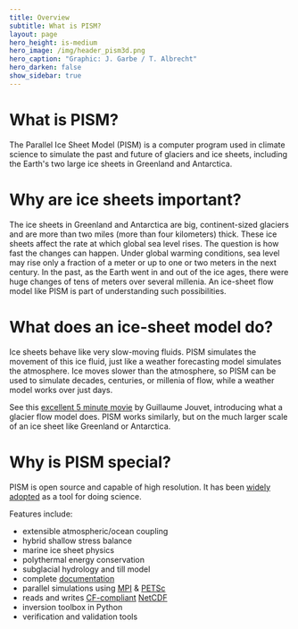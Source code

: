 ```yaml
---
title: Overview
subtitle: What is PISM?
layout: page
hero_height: is-medium
hero_image: /img/header_pism3d.png
hero_caption: "Graphic: J. Garbe / T. Albrecht"
hero_darken: false
show_sidebar: true
---
```


# What is PISM?

The Parallel Ice Sheet Model (PISM) is a computer program used in climate science to simulate the past and future of glaciers and ice sheets, including the Earth's two large ice sheets in Greenland and Antarctica.

# Why are ice sheets important?

The ice sheets in Greenland and Antarctica are big, continent-sized glaciers and are more than two miles (more than four kilometers) thick. These ice sheets affect the rate at which global sea level rises. The question is how fast the changes can happen. Under global warming conditions, sea level may rise only a fraction of a meter or up to one or two meters in the next century. In the past, as the Earth went in and out of the ice ages, there were huge changes of tens of meters over several millenia. An ice-sheet flow model like PISM is part of understanding such possibilities.

# What does an ice-sheet model do?

Ice sheets behave like very slow-moving fluids. PISM simulates the movement of this ice fluid, just like a weather forecasting model simulates the atmosphere. Ice moves slower than the atmosphere, so PISM can be used to simulate decades, centuries, or millenia of flow, while a weather model works over just days.

See this [excellent 5 minute movie](https://www.imaginary.org/film/the-future-of-glaciers) by Guillaume Jouvet, introducing what a glacier flow model does. PISM works similarly, but on the much larger scale of an ice sheet like Greenland or Antarctica.

# Why is PISM special?

PISM is open source and capable of high resolution. It has been [widely adopted](/publications/) as a tool for doing science.

Features include:

 * extensible atmospheric/ocean coupling
 * hybrid shallow stress balance
 * marine ice sheet physics
 * polythermal energy conservation
 * subglacial hydrology and till model
 * complete [documentation](https://pism.github.io/docs/)
 * parallel simulations using [MPI](https://en.wikipedia.org/wiki/Message_Passing_Interface) & [PETSc](http://www.mcs.anl.gov/petsc/)
 * reads and writes [CF-compliant](http://cfconventions.org/) [NetCDF](http://www.unidata.ucar.edu/software/netcdf/)
 * inversion toolbox in Python
 * verification and validation tools
